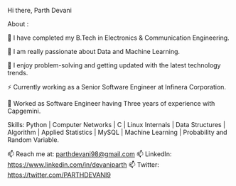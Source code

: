 Hi there, Parth Devani

About :

🔭 I have completed my B.Tech in Electronics & Communication Engineering.

🔭 I am really passionate about Data and Machine Learning.

🔭 I enjoy problem-solving and getting updated with the latest technology trends.

⚡ Currently working as a Senior Software Engineer  at Infinera Corporation.

👯 Worked as  Software Engineer having Three years of experience with Capgemini.

Skills: Python | Computer Networks | C | Linux Internals | Data Structures | Algorithm | Applied Statistics | MySQL | Machine Learning | Probability and Random Variable.

📫 Reach me at: parthdevani98@gmail.com
📫 LinkedIn: https://www.linkedin.com/in/devaniparth
📫 Twitter: https://twitter.com/PARTHDEVANI9
